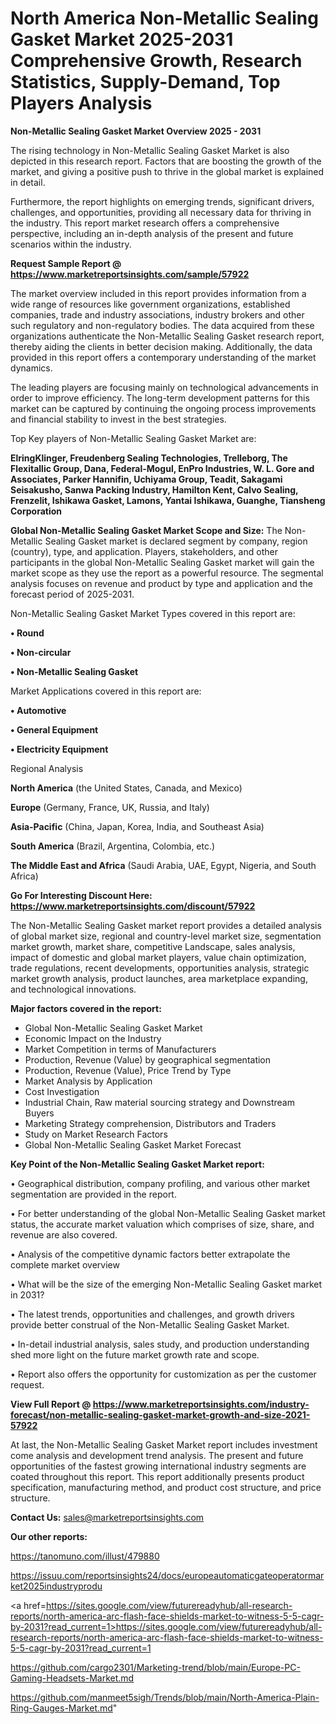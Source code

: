 # North America Non-Metallic Sealing Gasket Market 2025-2031 Comprehensive Growth, Research Statistics, Supply-Demand,  Top Players Analysis

<Strong> Non-Metallic Sealing Gasket Market Overview 2025 - 2031</strong>

The rising technology in Non-Metallic Sealing Gasket Market is also depicted in this research report. Factors that are boosting the growth of the market, and giving a positive push to thrive in the global market is explained in detail.

Furthermore, the report highlights on emerging trends, significant drivers, challenges, and opportunities, providing all necessary data for thriving in the industry. This report market research offers a comprehensive perspective, including an in-depth analysis of the present and future scenarios within the industry.

<strong>Request Sample Report @ <a href=https://www.marketreportsinsights.com/sample/57922>https://www.marketreportsinsights.com/sample/57922</a></strong>

The market overview included in this report provides information from a wide range of resources like government organizations, established companies, trade and industry associations, industry brokers and other such regulatory and non-regulatory bodies. The data acquired from these organizations authenticate the Non-Metallic Sealing Gasket research report, thereby aiding the clients in better decision making. Additionally, the data provided in this report offers a contemporary understanding of the market dynamics.

The leading players are focusing mainly on technological advancements in order to improve efficiency. The long-term development patterns for this market can be captured by continuing the ongoing process improvements and financial stability to invest in the best strategies.

Top Key players of Non-Metallic Sealing Gasket Market are:

<strong>ElringKlinger, Freudenberg Sealing Technologies, Trelleborg, The Flexitallic Group, Dana, Federal-Mogul, EnPro Industries, W. L. Gore and Associates, Parker Hannifin, Uchiyama Group, Teadit, Sakagami Seisakusho, Sanwa Packing Industry, Hamilton Kent, Calvo Sealing, Frenzelit, Ishikawa Gasket, Lamons, Yantai Ishikawa, Guanghe, Tiansheng Corporation</strong>

<strong><b>Global Non-Metallic Sealing Gasket Market Scope and Size:</b></strong>
The Non-Metallic Sealing Gasket market is declared segment by company, region (country), type, and application. Players, stakeholders, and other participants in the global Non-Metallic Sealing Gasket market will gain the market scope as they use the report as a powerful resource. The segmental analysis focuses on revenue and product by type and application and the forecast period of 2025-2031.

Non-Metallic Sealing Gasket Market Types covered in this report are:

<strong>• Round

• Non-circular

• Non-Metallic Sealing Gasket</strong>

Market Applications covered in this report are:

<strong>• Automotive

• General Equipment

• Electricity Equipment</strong> 

Regional Analysis

<strong>North America</strong> (the United States, Canada, and Mexico)

<strong>Europe</strong> (Germany, France, UK, Russia, and Italy)

<strong>Asia-Pacific</strong> (China, Japan, Korea, India, and Southeast Asia)

<strong>South America</strong> (Brazil, Argentina, Colombia, etc.)

<strong>The Middle East and Africa</strong> (Saudi Arabia, UAE, Egypt, Nigeria, and South Africa)

<strong>Go For Interesting Discount Here: <a href=https://www.marketreportsinsights.com/discount/57922>https://www.marketreportsinsights.com/discount/57922</a></strong>

The Non-Metallic Sealing Gasket market report provides a detailed analysis of global market size, regional and country-level market size, segmentation market growth, market share, competitive Landscape, sales analysis, impact of domestic and global market players, value chain optimization, trade regulations, recent developments, opportunities analysis, strategic market growth analysis, product launches, area marketplace expanding, and technological innovations.

<strong><b>Major factors covered in the report:</b></strong>
<ul>
  <li>Global Non-Metallic Sealing Gasket Market </li>
  <li>Economic Impact on the Industry</li>
  <li>Market Competition in terms of Manufacturers</li>
  <li>Production, Revenue (Value) by geographical segmentation</li>
  <li>Production, Revenue (Value), Price Trend by Type</li>
  <li>Market Analysis by Application</li>
  <li>Cost Investigation</li>
  <li>Industrial Chain, Raw material sourcing strategy and Downstream Buyers</li>
  <li>Marketing Strategy comprehension, Distributors and Traders</li>
  <li>Study on Market Research Factors</li>
  <li>Global Non-Metallic Sealing Gasket Market Forecast</li>
</ul>

<strong><b>Key Point of the Non-Metallic Sealing Gasket Market report:</b></strong>

• Geographical distribution, company profiling, and various other market segmentation are provided in the report.

• For better understanding of the global Non-Metallic Sealing Gasket market status, the accurate market valuation which comprises of size, share, and revenue are also covered.

• Analysis of the competitive dynamic factors better extrapolate the complete market overview

• What will be the size of the emerging Non-Metallic Sealing Gasket market in 2031?

• The latest trends, opportunities and challenges, and growth drivers provide better construal of the Non-Metallic Sealing Gasket Market.

• In-detail industrial analysis, sales study, and production understanding shed more light on the future market growth rate and scope.

• Report also offers the opportunity for customization as per the customer request.

<strong><b>View Full Report @ <a href=https://www.marketreportsinsights.com/industry-forecast/non-metallic-sealing-gasket-market-growth-and-size-2021-57922>https://www.marketreportsinsights.com/industry-forecast/non-metallic-sealing-gasket-market-growth-and-size-2021-57922</a></b></strong>


At last, the Non-Metallic Sealing Gasket Market report includes investment come analysis and development trend analysis. The present and future opportunities of the fastest growing international industry segments are coated throughout this report. This report additionally presents product specification, manufacturing method, and product cost structure, and price structure.

<strong>Contact Us:</strong>
sales@marketreportsinsights.com

<strong>Our other reports:</strong>

<a href=https://tanomuno.com/illust/479880>https://tanomuno.com/illust/479880</a>

<a href=https://issuu.com/reportsinsights24/docs/europeautomaticgateoperatormarket2025industryprodu>https://issuu.com/reportsinsights24/docs/europeautomaticgateoperatormarket2025industryprodu</a>

<a href=https://sites.google.com/view/futurereadyhub/all-research-reports/north-america-arc-flash-face-shields-market-to-witness-5-5-cagr-by-2031?read_current=1>https://sites.google.com/view/futurereadyhub/all-research-reports/north-america-arc-flash-face-shields-market-to-witness-5-5-cagr-by-2031?read_current=1</a>

<a href=https://github.com/cargo2301/Marketing-trend/blob/main/Europe-PC-Gaming-Headsets-Market.md>https://github.com/cargo2301/Marketing-trend/blob/main/Europe-PC-Gaming-Headsets-Market.md</a>

<a href=https://github.com/manmeet5sigh/Trends/blob/main/North-America-Plain-Ring-Gauges-Market.md>https://github.com/manmeet5sigh/Trends/blob/main/North-America-Plain-Ring-Gauges-Market.md</a>"
